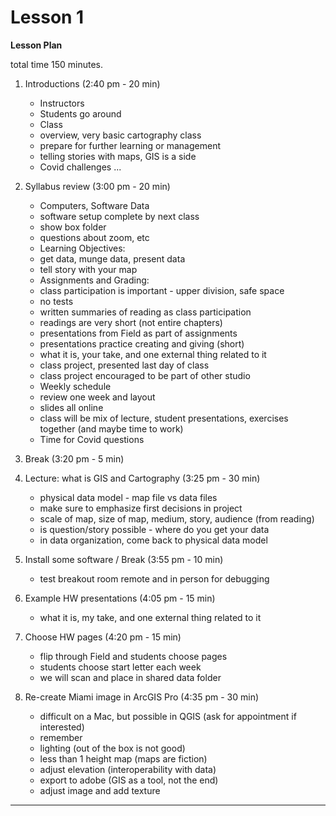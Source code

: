 Lesson 1  
========

**Lesson Plan**  

total time 150 minutes.

1. Introductions (2:40 pm - 20 min)  
   -   Instructors  
   -   Students go around  
   -   Class
      -   overview, very basic cartography class
      -   prepare for further learning or management
      -   telling stories with maps, GIS is a side
   - Covid challenges ...

2. Syllabus review (3:00 pm - 20 min)  
   -   Computers, Software Data
      -   software setup complete by next class
      -   show box folder
      -   questions about zoom, etc
   -   Learning Objectives:  
      -   get data, munge data, present data
      -   tell story with your map
   -   Assignments and Grading:
      -   class participation is important - upper division, safe space  
      -   no tests
      -   written summaries of reading as class participation
      -   readings are very short (not entire chapters)
      -   presentations from Field as part of assignments
      -   presentations practice creating and giving (short)
      -   what it is, your take, and one external thing related to it
      -   class project, presented last day of class
      -   class project encouraged to be part of other studio
   -   Weekly schedule 
      -   review one week and layout
      -   slides all online
      -   class will be mix of lecture, student presentations, exercises together (and maybe time to work)
   -  Time for Covid questions

3. Break (3:20 pm - 5 min)

4. Lecture: what is GIS and Cartography (3:25 pm - 30 min)
   -   physical data model - map file vs data files
   -   make sure to emphasize first decisions in project
      -   scale of map, size of map, medium, story, audience (from reading)
   -   is question/story possible - where do you get your data
   -   in data organization, come back to physical data model 

5. Install some software / Break (3:55 pm - 10 min)
   -   test breakout room remote and in person for debugging

6. Example HW presentations (4:05 pm - 15 min)
      -   what it is, my take, and one external thing related to it

7. Choose HW pages (4:20 pm - 15 min)
   -   flip through Field and students choose pages
   -   students choose start letter each week
   -   we will scan and place in shared data folder

7. Re-create Miami image in ArcGIS Pro (4:35 pm - 30 min)
   -   difficult on a Mac, but possible in QGIS (ask for appointment if interested)
   -   remember
      -   lighting (out of the box is not good)
      -   less than 1 height map (maps are fiction)
      -   adjust elevation (interoperability with data)
      -   export to adobe (GIS as a tool, not the end)
      -   adjust image and add texture

---